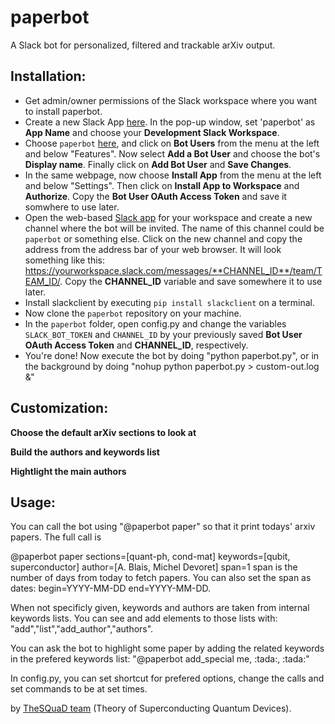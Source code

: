 # paperbot
A Slack bot for personalized, filtered and trackable arXiv output.

## Installation:
- Get admin/owner permissions of the Slack workspace where you want to install paperbot. 
- Create a new Slack App [here](https://api.slack.com/apps?new_app=1). In the pop-up window, set 'paperbot' as **App Name** and choose your **Development Slack Workspace**. 
- Choose `paperbot` [here](https://api.slack.com/apps/), and click on **Bot Users** from the menu at the left and below "Features". Now select **Add a Bot User** and choose the bot's **Display name**. Finally click on **Add Bot User** and **Save Changes**.
- In the same webpage, now choose **Install App** from the menu at the left and below "Settings". Then click on **Install App to Workspace** and **Authorize**. Copy the **Bot User OAuth Access Token** and save it somwhere to use later. 
- Open the web-based [Slack app](https://slack.com) for your workspace and create a new channel where the bot will be invited. The name of this channel could be `paperbot` or something else. Click on the new channel and copy the address from the address bar of your web browser. It will look something like this: https://yourworkspace.slack.com/messages/**CHANNEL_ID**/team/TEAM_ID/. Copy the **CHANNEL_ID** variable and save somewhere it to use later.
- Install slackclient by executing `pip install slackclient` on a terminal.
- Now clone the `paperbot` repository on your machine. 
- In the `paperbot` folder, open config.py and change the variables `SLACK_BOT_TOKEN` and `CHANNEL_ID` by your previously saved **Bot User OAuth Access Token** and **CHANNEL_ID**, respectively.
- You're done! Now execute the bot by doing "python paperbot.py", or in the background by doing "nohup python paperbot.py > custom-out.log &"

## Customization:

**Choose the default arXiv sections to look at**

**Build the authors and keywords list**

**Hightlight the main authors**

## Usage:
You can call the bot using "@paperbot paper" so that it print todays' arxiv
papers. The full call is

@paperbot paper sections=[quant-ph, cond-mat] keywords=[qubit, superconductor]
author=[A. Blais, Michel Devoret] span=1
span is the number of days from today to fetch papers.
You can also set the span as dates: begin=YYYY-MM-DD end=YYYY-MM-DD.

When not specificly given, keywords and authors are taken from internal keywords lists.
You can see and add elements to those lists with: "add","list","add_author","authors".

You can ask the bot to highlight some paper by adding the related keywords
in the prefered keywords list:
"@paperbot add_special me, \:tada:, \:tada:"

In config.py, you can set shortcut for prefered options, change the calls
and set commands to be at set times.

by [TheSQuaD team](https://www.physique.usherbrooke.ca/blais/index.php?sec=accueil&lan=EN) (Theory of Superconducting Quantum Devices).
